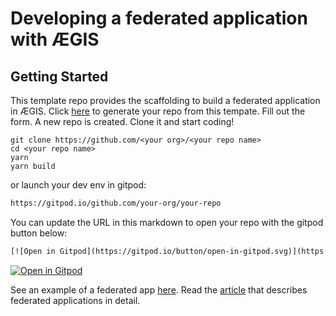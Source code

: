 # Developing a federated application with ÆGIS

## Getting Started

This template repo provides the scaffolding to build a federated application in ÆGIS. Click [here](https://github.com/module-federation/microlib-examples/generate) to generate your repo from this tempate. Fill out the form. A new repo is created. Clone it and start coding!

```shell
git clone https://github.com/<your org>/<your repo name>
cd <your repo name>
yarn
yarn build
```

or launch your dev env in gitpod:

```html
https://gitpod.io/github.com/your-org/your-repo
```
You can update the URL in this markdown to open your repo with the gitpod button below:

```html
[![Open in Gitpod](https://gitpod.io/button/open-in-gitpod.svg)](https://gitpod.io/github.com/your-org/your-repo) 
```
[![Open in Gitpod](https://gitpod.io/button/open-in-gitpod.svg)](https://gitpod.io/github.com/your-org/your-repo) 


See an example of a federated app [here](https://github.com/module-federation/aegis-app). Read the [article](https://trmidboe.medium.com/discounting-the-microservice-premium-a95311c61367) that describes federated applications in detail. 
